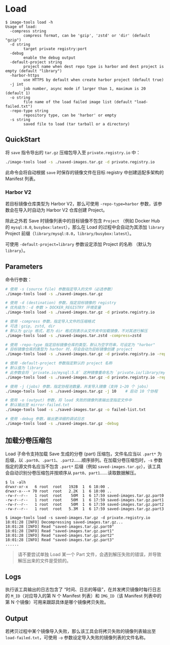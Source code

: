 # Load

```console
$ image-tools load -h
Usage of load:
  -compress string
        compress format, can be 'gzip', 'zstd' or 'dir' (default "gzip")
  -d string
        target private registry:port
  -debug
        enable the debug output
  -default-project string
        project name when dest repo type is harbor and dest project is empty (default "library")
  -harbor-https
        use HTTPS by default when create harbor project (default true)
  -j int
        job number, async mode if larger than 1, maximum is 20 (default 1)
  -o string
        file name of the load failed image list (default "load-failed.txt")
  -repo-type string
        repository type, can be 'harbor' or empty
  -s string
        saved file to load (tar tarball or a directory)
```

## QuickStart

将 `save` 指令导出的 `tar.gz` 压缩包导入至 `private.registry.io` 中：

```sh
./image-tools load -s ./saved-images.tar.gz -d private.registry.io
```

此命令会将自动根据 `save` 时保存的镜像文件在目标 registry 中创建适配多架构的 Manifest 列表。

### Harbor V2

若目标镜像仓库类型为 Harbor V2，那么可使用 `-repo-type=harbor` 参数，该参数会在导入时自动为 Harbor V2 仓库创建 Project。

除此之外若 Save 时镜像列表中的目标镜像不包含 `Project` （例如 Docker Hub 的 `mysql:8.0`, `busybox:latest`），那么在 Load 的过程中会自动为其添加 `library` Project 前缀（`library/mysql:8.0`，`library/busybox:latest`）。

可使用 `-default-project=library` 参数设定添加 Project 的名称 （默认为 `library`）。

## Parameters

命令行参数：

```sh
# 使用 -s (source file) 参数指定导入的文件（必选参数）
./image-tools load -s ./saved-images.tar.gz

# 使用 -d (destination) 参数，指定目标镜像的 registry
# 优先级为：-d 参数 > DOCKER_REGISTRY 环境变量
./image-tools load -s ./saved-images.tar.gz -d private.registry.io

# 使用 -compress 参数，指定导入文件的压缩格式
# 可选：gzip, zstd, dir
# 默认为 gzip 格式，若为 dir 格式则表示从文件夹中加载镜像，不对其进行解压
./image-tools load -s ./saved-images.tar.zstd -compress=zstd

# 使用 -repo-type 指定目标镜像仓库的类型，默认为空字符串，可设定为 "harbor"
# 目标镜像仓库的类型为 harbor 时，将会自动为目标镜像创建 project
./image-tools load -s ./saved-images.tar.gz -d private.registry.io -repo-type=harbor

# 使用 -default-project 参数指定默认的 project 名称
# 默认值为 library
# 此参数会将 `private.io/mysql:5.8` 这种镜像重命名为 `private.io/library/mysql:5.8`
./image-tools load -s ./saved-images.tar.gz -d private.registry.io -repo-type=harbor -default-project=library

# 使用 -j (jobs) 参数，指定协程池数量，并发导入镜像（支持 1~20 个 jobs）
./image-tools load -s ./saved-images.tar.gz -j 10    # 启动 10 个协程

# 使用 -o (output) 参数，将 load 失败的镜像列表输出至指定文件中
# 默认输出至 mirror-failed.txt
./image-tools load -s ./saved-images.tar.gz -o failed-list.txt

# 使用 -debug 参数，输出更详细的调试日志
./image-tools load -s ./saved-images.tar.gz -debug
```

## 加载分卷压缩包

Load 子命令支持加载 Save 生成的分卷 (part) 压缩包，文件名应当以 `.part*` 为后缀，以 `.part0`、`.part1`、`.part2`……顺序排列。在加载分卷压缩包时，`-s` 参数指定的源文件名应当不包含 `.part*` 后缀（例如 `saved-images.tar.gz`），该工具会自动识别分卷压缩包并按顺序从 `part0`、`part1`……读取数据解压。

```console
$ ls -alh
drwxr-xr-x   6 root  root   192B  1  6 18:00 .
drwxr-x---+ 70 root  root   2.2K  1  6 18:00 ..
-rw-r--r--   1 root  root    50M  1  6 17:59 saved-images.tar.gz.part0
-rw-r--r--   1 root  root    50M  1  6 17:59 saved-images.tar.gz.part1
-rw-r--r--   1 root  root    50M  1  6 17:59 saved-images.tar.gz.part2
-rw-r--r--   1 root  root   5.3M  1  6 17:59 saved-images.tar.gz.part3

$ image-tools load -s saved-images.tar.gz -d private.registry.io
18:01:28 [INFO] Decompressing saved-images.tar.gz...
18:01:28 [INFO] Read "saved-images.tar.gz.part0"
18:01:28 [INFO] Read "saved-images.tar.gz.part1"
18:01:28 [INFO] Read "saved-images.tar.gz.part2"
18:01:28 [INFO] Read "saved-images.tar.gz.part3"
......
```

> 请不要尝试单独 Load 某一个 Part 文件，会遇到解压失败的错误，并导致解压出来的文件是受损的。

## Logs

执行该工具输出的日志包含了 “时间、日志的等级”，在并发拷贝镜像时每行日志的 `M_ID`（对应导入的第 N 个 Manifest 列表）和 `IMG_ID`（该 Manifest 列表中的第 N 个镜像）可用来跟踪具体是哪个镜像拷贝失败。

## Output

若拷贝过程中某个镜像导入失败，那么该工具会将拷贝失败的镜像列表输出至 `load-failed.txt`，可使用 `-o` 参数设定导入失败的镜像列表的文件名称。
